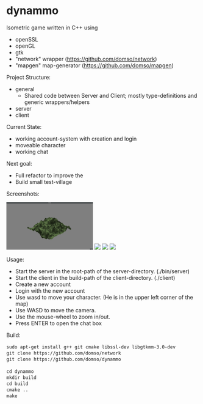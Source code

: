 # dynammo

Isometric game written in C++ using
- openSSL
- openGL
- gtk
- "network" wrapper (https://github.com/domso/network)
- "mapgen" map-generator (https://github.com/domso/mapgen)

Project Structure:
- general
    - Shared code between Server and Client; mostly type-definitions and generic wrappers/helpers
- server
- client

Current State:
- working account-system with creation and login
- moveable character
- working chat

Next goal:
- Full refactor to improve the
- Build small test-village

Screenshots:
<p float="left">
  <img src="/client/res/Screenshots/full.png" width="45%"/>
  <img src="/client/res/Screenshots/small.png" width="45%"/>
  <img src="/client/res/Screenshots/water.png" width="45%"/>
  <img src="/client/res/Screenshots/chat.png" width="45%"/>
</p>

Usage:
- Start the server in the root-path of the server-directory. (./bin/server)
- Start the client in the build-path of the client-directory. (./client)
- Create a new account
- Login with the new account
- Use wasd to move your character. (He is in the upper left corner of the map)
- Use WASD to move the camera.
- Use the mouse-wheel to zoom in/out.
- Press ENTER to open the chat box

Build:
```
sudo apt-get install g++ git cmake libssl-dev libgtkmm-3.0-dev
git clone https://github.com/domso/network
git clone https://github.com/domso/dynammo

cd dynammo
mkdir build
cd build
cmake ..
make
```

